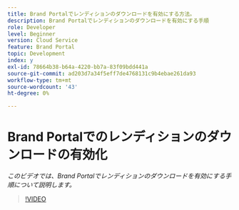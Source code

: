```yaml
---
title: Brand Portalでレンディションのダウンロードを有効にする方法。
description: Brand Portalでレンディションのダウンロードを有効にする手順
role: Developer
level: Beginner
version: Cloud Service
feature: Brand Portal
topic: Development
index: y
exl-id: 78664b38-b64a-4220-bb7a-83f09bdd441a
source-git-commit: ad203d7a34f5eff7de4768131c9b4ebae261da93
workflow-type: tm+mt
source-wordcount: '43'
ht-degree: 0%

---
```


# Brand Portalでのレンディションのダウンロードの有効化

*このビデオでは、Brand Portalでレンディションのダウンロードを有効にする手順について説明します。*

>[!VIDEO](https://video.tv.adobe.com/v/335449?quality=9&learn=on)
